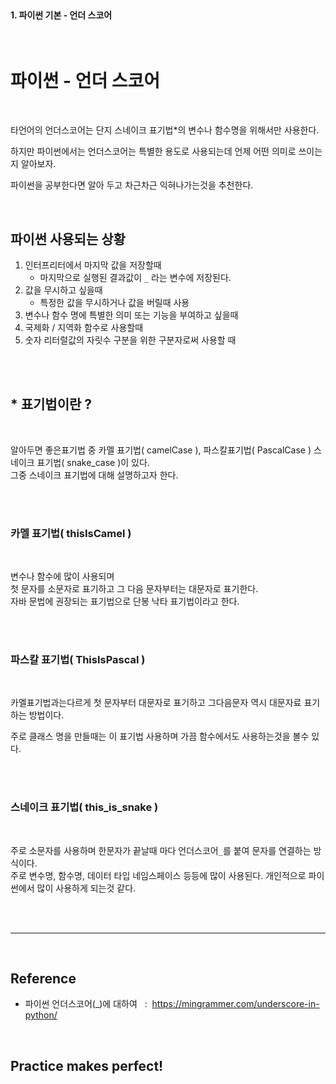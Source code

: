 <br>

#### 1. 파이썬 기본 - 언더 스코어

<br>

# 파이썬 - 언더 스코어

<br>

타언어의 언더스코어는 단지 스네이크 표기법\*의 변수나 함수명을 위해서만 사용한다. 

하지만 파이썬에서는 언더스코어는 특별한 용도로 사용되는데 언제 어떤 의미로 쓰이는지 알아보자.

파이썬을 공부한다면 알아 두고 차근차근 익혀나가는것을 추천한다. 

<br>

## 파이썬 사용되는 상황 

1. 인터프리터에서 마지막 값을 저장할때 
    - 마지막으로 실행된 결과값이 `_` 라는 변수에 저장된다.
2. 값을 무시하고 싶을때 
    - 특정한 값을 무시하거나 값을 버릴때 사용
3. 변수나 함수 명에 특별한 의미 또는 기능을 부여하고 싶을때   
4. 국제화 / 지역화 함수로 사용할때 
5. 숫자 리터럴값의 자릿수 구분을 위한 구분자로써 사용할 때 

<br>
<br>


## \* 표기법이란 ? 

<br>

알아두면 좋은표기법 중 카멜 표기법( camelCase ), 파스칼표기법( PascalCase ) 스네이크 표기법( snake_case )이 있다. <br>
그중 스네이크 표기법에 대해 설명하고자 한다. <br>

<br><br>

### 카멜 표기법( thisIsCamel )

<br>

변수나 함수에 많이 사용되며<br>
첫 문자를 소문자로 표기하고 그 다음 문자부터는 대문자로 표기한다.<br>
자바 문법에 권장되는 표기법으로 단봉 낙타 표기법이라고 한다. <br>

<br><br>

### 파스칼 표기법( ThisIsPascal )

<br>

카멜표기법과는다르게 첫 문자부터 대문자로 표기하고 그다음문자 역시 대문자료 표기하는 방법이다. <br>

주로 클래스 명을 만들때는 이 표기법 사용하며 가끔 함수에서도 사용하는것을 볼수 있다.  <br>

<br><br>

### 스네이크 표기법( this_is_snake ) 

<br>

주로 소문자를 사용하며 한문자가 끝날때 마다 언더스코어`_`를 붙여 문자를 연결하는 방식이다. <br>
주로 변수명, 함수명, 데이터 타입 네임스페이스 등등에 많이 사용된다. 
개인적으로 파이썬에서 많이 사용하게 되는것 같다.<br>


<br><br>

---

<br>

## Reference <br>

- 파이썬 언더스코어(_)에 대하여 &nbsp; : &nbsp;<https://mingrammer.com/underscore-in-python/> <br>

<br>

## Practice makes perfect! <br>
